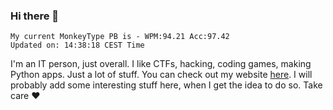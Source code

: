 ### Hi there 👋
<!-- PB START -->
```
My current MonkeyType PB is - WPM:94.21 Acc:97.42
Updated on: 14:38:18 CEST Time
```
<!-- PB END -->
I'm an IT person, just overall. I like CTFs, hacking, coding games, making Python apps. Just a lot of stuff.
You can check out my website [here](https://skill3472.github.io/).
I will probably add some interesting stuff here, when I get the idea to do so. Take care ❤️
